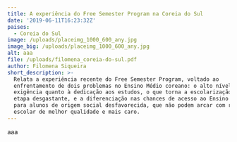 ```yaml
---
title: A experiência do Free Semester Program na Coreia do Sul
date: '2019-06-11T16:23:32Z'
paises:
  - Coreia do Sul
image: /uploads/placeimg_1000_600_any.jpg
image_big: /uploads/placeimg_1000_600_any.jpg
alt: aaa
file: /uploads/filomena_coreia-do-sul.pdf
author: Filomena Siqueira
short_description: >-
  Relata a experiência recente do Free Semester Program, voltado ao
  enfrentamento de dois problemas no Ensino Médio coreano: o alto nível de
  exigência quanto à dedicação aos estudos, o que torna a escolarização nesta
  etapa desgastante, e a diferenciação nas chances de acesso ao Ensino Superior
  para alunos de origem social desfavorecida, que não podem arcar com reforço
  escolar de melhor qualidade e mais caro.
---
```

aaa
